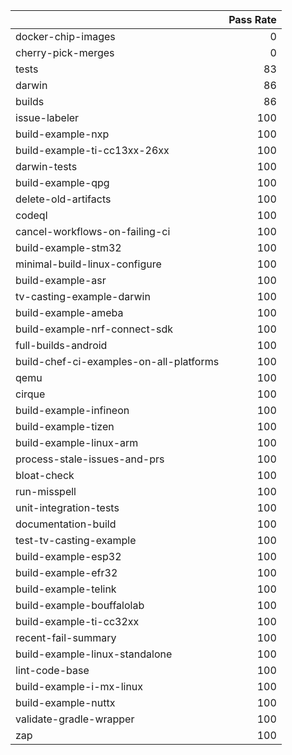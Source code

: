 |                                         |   Pass Rate |
|:----------------------------------------|------------:|
| docker-chip-images                      |           0 |
| cherry-pick-merges                      |           0 |
| tests                                   |          83 |
| darwin                                  |          86 |
| builds                                  |          86 |
| issue-labeler                           |         100 |
| build-example-nxp                       |         100 |
| build-example-ti-cc13xx-26xx            |         100 |
| darwin-tests                            |         100 |
| build-example-qpg                       |         100 |
| delete-old-artifacts                    |         100 |
| codeql                                  |         100 |
| cancel-workflows-on-failing-ci          |         100 |
| build-example-stm32                     |         100 |
| minimal-build-linux-configure           |         100 |
| build-example-asr                       |         100 |
| tv-casting-example-darwin               |         100 |
| build-example-ameba                     |         100 |
| build-example-nrf-connect-sdk           |         100 |
| full-builds-android                     |         100 |
| build-chef-ci-examples-on-all-platforms |         100 |
| qemu                                    |         100 |
| cirque                                  |         100 |
| build-example-infineon                  |         100 |
| build-example-tizen                     |         100 |
| build-example-linux-arm                 |         100 |
| process-stale-issues-and-prs            |         100 |
| bloat-check                             |         100 |
| run-misspell                            |         100 |
| unit-integration-tests                  |         100 |
| documentation-build                     |         100 |
| test-tv-casting-example                 |         100 |
| build-example-esp32                     |         100 |
| build-example-efr32                     |         100 |
| build-example-telink                    |         100 |
| build-example-bouffalolab               |         100 |
| build-example-ti-cc32xx                 |         100 |
| recent-fail-summary                     |         100 |
| build-example-linux-standalone          |         100 |
| lint-code-base                          |         100 |
| build-example-i-mx-linux                |         100 |
| build-example-nuttx                     |         100 |
| validate-gradle-wrapper                 |         100 |
| zap                                     |         100 |